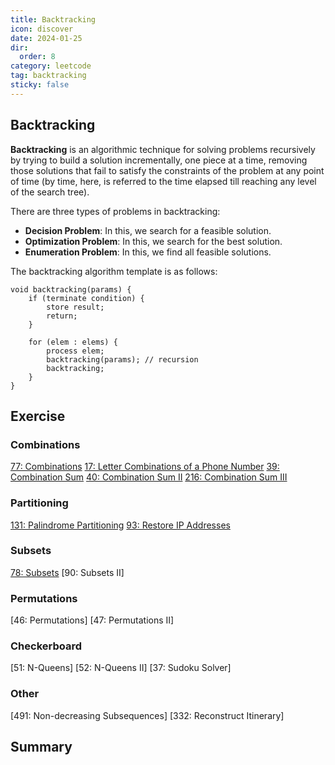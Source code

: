 ```yaml
---
title: Backtracking
icon: discover
date: 2024-01-25
dir:
  order: 8
category: leetcode
tag: backtracking
sticky: false
---
```


## Backtracking
**Backtracking** is an algorithmic technique for solving problems recursively by trying to build a solution incrementally, one piece at a time, removing those solutions that fail to satisfy the constraints of the problem at any point of time (by time, here, is referred to the time elapsed till reaching any level of the search tree).

There are three types of problems in backtracking:
- **Decision Problem**: In this, we search for a feasible solution.
- **Optimization Problem**: In this, we search for the best solution.
- **Enumeration Problem**: In this, we find all feasible solutions.

The backtracking algorithm template is as follows:
```text
void backtracking(params) {
    if (terminate condition) {
        store result;
        return;
    }

    for (elem : elems) {
        process elem;
        backtracking(params); // recursion
        backtracking;
    }
}
```


## Exercise
### Combinations
[77: Combinations](77_combinations.md)
[17: Letter Combinations of a Phone Number](17_letter_combinations_of_a_phone_number.md)
[39: Combination Sum](39_combination_sum.md)
[40: Combination Sum II](40_combination_sum_ii.md)
[216: Combination Sum III](216_combination_sum_iii.md)

### Partitioning
[131: Palindrome Partitioning](131_palindrome_partitioning.md)
[93: Restore IP Addresses](93_restore_ip_addresses.md)

### Subsets
[78: Subsets](78_subsets.md)
[90: Subsets II]

### Permutations
[46: Permutations]
[47: Permutations II]

### Checkerboard
[51: N-Queens]
[52: N-Queens II]
[37: Sudoku Solver]

### Other
[491: Non-decreasing Subsequences]
[332: Reconstruct Itinerary]


## Summary
